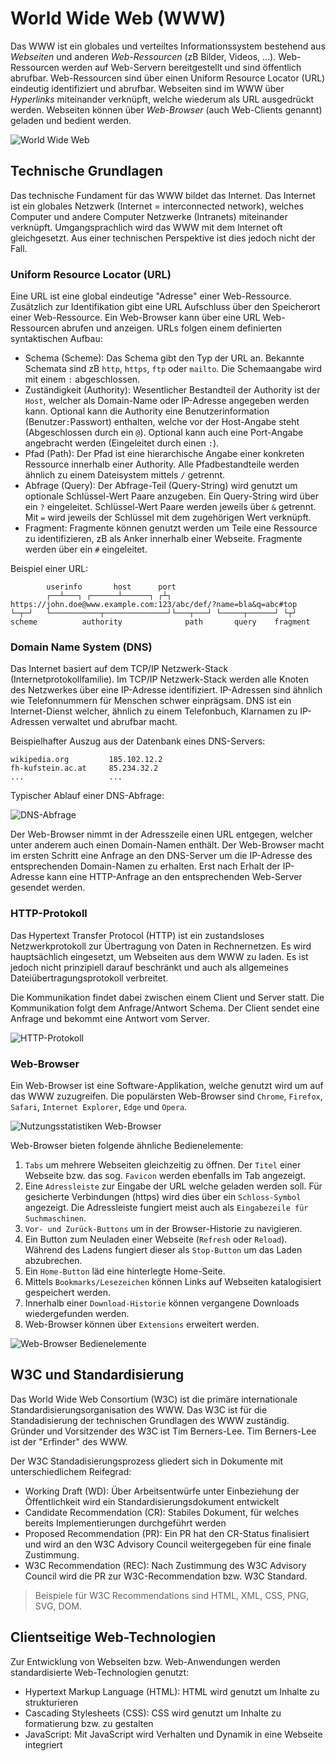 # World Wide Web (WWW)

Das WWW ist ein globales und verteiltes Informationssystem bestehend aus _Webseiten_ und anderen _Web-Ressourcen_ (zB Bilder, Videos, ...). Web-Ressourcen werden auf Web-Servern bereitgestellt und sind öffentlich abrufbar. Web-Ressourcen sind über einen Uniform Resource Locator (URL) eindeutig identifiziert und abrufbar. Webseiten sind im WWW über _Hyperlinks_ miteinander verknüpft, welche wiederum als URL ausgedrückt werden. Webseiten können über _Web-Browser_ (auch Web-Clients genannt) geladen und bedient werden.

![World Wide Web](../images/003-www.svg "World Wide Web")

## Technische Grundlagen

Das technische Fundament für das WWW bildet das Internet. Das Internet ist ein globales Netzwerk (Internet = interconnected network), welches Computer und andere Computer Netzwerke (Intranets) miteinander verknüpft. Umgangsprachlich wird das WWW mit dem Internet oft gleichgesetzt. Aus einer technischen Perspektive ist dies jedoch nicht der Fall.

### Uniform Resource Locator (URL)

Eine URL ist eine global eindeutige "Adresse" einer Web-Ressource. Zusätzlich zur Identifikation gibt eine URL Aufschluss über den Speicherort einer Web-Ressource. Ein Web-Browser kann über eine URL Web-Ressourcen abrufen und anzeigen. URLs folgen einem definierten syntaktischen Aufbau:

 - Schema (Scheme): Das Schema gibt den Typ der URL an. Bekannte Schemata sind zB `http`, `https`, `ftp` oder `mailto`. Die Schemaangabe wird mit einem `:` abgeschlossen.
 - Zuständigkeit (Authority): Wesentlicher Bestandteil der Authority ist der `Host`, welcher als Domain-Name oder IP-Adresse angegeben werden kann. Optional kann die Authority eine Benutzerinformation (Benutzer`:`Passwort) enthalten, welche vor der Host-Angabe steht (Abgeschlossen durch ein `@`). Optional kann auch eine Port-Angabe angebracht werden (Eingeleitet durch einen `:`).
 - Pfad (Path): Der Pfad ist eine hierarchische Angabe einer konkreten Ressource innerhalb einer Authority. Alle Pfadbestandteile werden ähnlich zu einem Dateisystem mittels `/` getrennt.
 - Abfrage (Query): Der Abfrage-Teil (Query-String) wird genutzt um optionale Schlüssel-Wert Paare anzugeben. Ein Query-String wird über ein `?` eingeleitet. Schlüssel-Wert Paare werden jeweils über `&` getrennt. Mit `=` wird jeweils der Schlüssel mit dem zugehörigen Wert verknüpft.
 - Fragment: Fragmente können genutzt werden um Teile eine Ressource zu identifizieren, zB als Anker innerhalb einer Webseite. Fragmente werden über ein `#` eingeleitet.

Beispiel einer URL:
```
        userinfo       host      port
        ┌──┴───┐ ┌──────┴──────┐ ┌┴┐
https://john.doe@www.example.com:123/abc/def/?name=bla&q=abc#top
└─┬─┘   └───────────┬──────────────┘└───┬───┘ └─────┬──────┘ └┬┘
scheme          authority              path       query    fragment
```

### Domain Name System (DNS)

Das Internet basiert auf dem TCP/IP Netzwerk-Stack (Internetprotokollfamilie). Im TCP/IP Netzwerk-Stack werden alle Knoten des Netzwerkes über eine IP-Adresse identifiziert. IP-Adressen sind ähnlich wie Telefonnummern für Menschen schwer einprägsam. DNS ist ein Internet-Dienst welcher, ähnlich zu einem Telefonbuch, Klarnamen zu IP-Adressen verwaltet und abrufbar macht.

[//]: # (TODO: richtige IP-Adressen suchen zu den Beispielen)
Beispielhafter Auszug aus der Datenbank eines DNS-Servers:
```
wikipedia.org         185.102.12.2
fh-kufstein.ac.at     85.234.32.2
...                   ...
```
Typischer Ablauf einer DNS-Abfrage:

![DNS-Abfrage](../images/001-DNS-Anfrage.svg "DNS-Abfrage")

Der Web-Browser nimmt in der Adresszeile einen URL entgegen, welcher unter anderem auch einen Domain-Namen enthält. Der Web-Browser macht im ersten Schritt eine Anfrage an den DNS-Server um die IP-Adresse des entsprechenden Domain-Namen zu erhalten. Erst nach Erhalt der IP-Adresse kann eine HTTP-Anfrage an den entsprechenden Web-Server gesendet werden.

### HTTP-Protokoll

Das Hypertext Transfer Protocol (HTTP) ist ein zustandsloses Netzwerkprotokoll zur Übertragung von Daten in Rechnernetzen. Es wird hauptsächlich eingesetzt, um Webseiten aus dem WWW zu laden. Es ist jedoch nicht prinzipiell darauf beschränkt und auch als allgemeines Dateiübertragungsprotokoll verbreitet.

Die Kommunikation findet dabei zwischen einem Client und Server statt. Die Kommunikation folgt dem Anfrage/Antwort Schema. Der Client sendet eine Anfrage und bekommt eine Antwort vom Server.

![HTTP-Protokoll](../images/002-HTTP-Protokoll.svg "HTTP-Protokoll Ablauf") 

### Web-Browser

Ein Web-Browser ist eine Software-Applikation, welche genutzt wird um auf das WWW zuzugreifen. Die populärsten Web-Browser sind `Chrome`, `Firefox`, `Safari`, `Internet Explorer`, `Edge` und `Opera`.

![Nutzungsstatistiken Web-Browser](../images/004-Browser-Statistik.png "Nutzungsstatistiken Web-Browser")

Web-Browser bieten folgende ähnliche Bedienelemente:

 1. `Tabs` um mehrere Webseiten gleichzeitig zu öffnen. Der `Titel` einer Webseite bzw. das sog. `Favicon` werden ebenfalls im Tab angezeigt.
 2. Eine `Adressleiste` zur Eingabe der URL welche geladen werden soll. Für gesicherte Verbindungen (https) wird dies über ein `Schloss-Symbol` angezeigt. Die Adressleiste fungiert meist auch als `Eingabezeile für Suchmaschinen`.
 3. `Vor- und Zurück-Buttons` um in der Browser-Historie zu navigieren.
 4. Ein Button zum Neuladen einer Webseite (`Refresh` oder `Reload`). Während des Ladens fungiert dieser als `Stop-Button` um das Laden abzubrechen.
 5. Ein `Home-Button` läd eine hinterlegte Home-Seite.
 6. Mittels `Bookmarks/Lesezeichen` können Links auf Webseiten katalogisiert gespeichert werden.
 7. Innerhalb einer `Download-Historie` können vergangene Downloads wiedergefunden werden.
 8. Web-Browser können über `Extensions` erweitert werden.

![Web-Browser Bedienelemente](../images/005-Web-Browser-Funktionen.png "Web-Browser Bedienelemente")

## W3C und Standardisierung

Das World Wide Web Consortium (W3C) ist die primäre internationale Standardisierungsorganisation des WWW. Das W3C ist für die Standadisierung der technischen Grundlagen des WWW zuständig. Gründer und Vorsitzender des W3C ist Tim Berners-Lee. Tim Berners-Lee ist der "Erfinder" des WWW.

Der W3C Standadisierungsprozess gliedert sich in Dokumente mit unterschiedlichem Reifegrad:

 - Working Draft (WD): Über Arbeitsentwürfe unter Einbeziehung der Öffentlichkeit wird ein Standardisierungsdokument entwickelt
 - Candidate Recommendation (CR): Stabiles Dokument, für welches bereits Implementierungen durchgeführt werden
 - Proposed Recommendation (PR): Ein PR hat den CR-Status finalisiert und wird an den W3C Advisory Council weitergegeben für eine finale Zustimmung.
 - W3C Recommendation (REC): Nach Zustimmung des W3C Advisory Council wird die PR zur W3C-Recommendation bzw. W3C Standard.

> Beispiele für W3C Recommendations sind HTML, XML, CSS, PNG, SVG, DOM.

## Clientseitige Web-Technologien

Zur Entwicklung von Webseiten bzw. Web-Anwendungen werden standardisierte Web-Technologien genutzt:

 - Hypertext Markup Language (HTML): HTML wird genutzt um Inhalte zu strukturieren
 - Cascading Stylesheets (CSS): CSS wird genutzt um Inhalte zu formatierung bzw. zu gestalten
 - JavaScript: Mit JavaScript wird Verhalten und Dynamik in eine Webseite integriert
